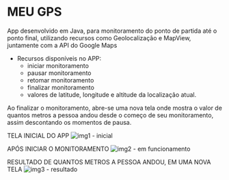 # MEU GPS
App desenvolvido em Java, para monitoramento do ponto de partida até o ponto final, utilizando recursos como Geolocalização e MapView, juntamente com a API do Google Maps

- Recursos disponíveis no APP:
  * iniciar monitoramento
  * pausar monitoramento
  * retomar monitoramento
  * finalizar monitoramento
  * valores de latitude, longitude e altitude da localização atual.
  
 Ao finalizar o monitoramento, abre-se uma nova tela onde mostra o valor de quantos metros a pessoa andou desde o começo de seu monitoramento, assim descontando os momentos de pausa.
 
 
TELA INICIAL DO APP
![img1 - inicial](https://user-images.githubusercontent.com/56418006/88291220-47505e00-ccce-11ea-8da3-9f920435d8fd.png)

APÓS INICIAR O MONITORAMENTO
![img2 - em funcionamento](https://user-images.githubusercontent.com/56418006/88291324-6949e080-ccce-11ea-8089-3fee30cba7f5.png)

RESULTADO DE QUANTOS METROS A PESSOA ANDOU, EM UMA NOVA TELA
![img3 - resultado](https://user-images.githubusercontent.com/56418006/88291356-7bc41a00-ccce-11ea-9578-e3e2577351f3.jpg)
